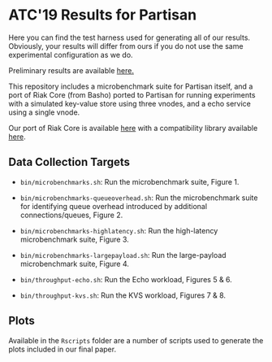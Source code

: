# ATC'19 Results for Partisan

Here you can find the test harness used for generating all of our results.
Obviously, your results will differ from ours if you do not use the same
experimental configuration as we do.

Preliminary results are available [here.](http://partisan.cloud)

This repository includes a microbenchmark suite for Partisan itself, and a
port of Riak Core (from Basho) ported to Partisan for running experiments
with a simulated key-value store using three vnodes, and a echo service using
a single vnode.

Our port of Riak Core is available [here](https://github.com/lasp-lang/riak_core/tree/partisan-support-r21) with a compatibility library available [here](https://github.com/lasp-lang/riak_core_partisan_utils).

## Data Collection Targets

* `bin/microbenchmarks.sh`: Run the microbenchmark suite, Figure 1.

* `bin/microbenchmarks-queueoverhead.sh`: Run the microbenchmark suite for identifying queue overhead introduced by additional connections/queues, Figure 2.

* `bin/microbenchmarks-highlatency.sh`: Run the high-latency microbenchmark suite, Figure 3.

* `bin/microbenchmarks-largepayload.sh`: Run the large-payload microbenchmark suite, Figure 4.

* `bin/throughput-echo.sh`: Run the Echo workload, Figures 5 & 6.

* `bin/throughput-kvs.sh`: Run the KVS workload, Figures 7 & 8.

## Plots

Available in the ```Rscripts``` folder are a number of scripts used to generate the plots included in our final paper.